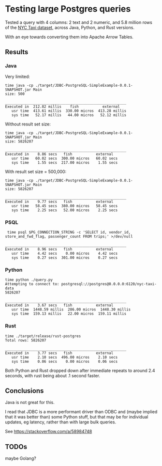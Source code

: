 # Testing large Postgres queries

Tested a query with 4 columns: 2 text and 2 numeric, and 5.8 million rows of the [NYC Taxi dataset](https://github.com/alexkreidler/nyc-taxi-data), across Java, Python, and Rust versions.

With an eye towards converting them into Apache Arrow Tables.

## Results

### Java

Very limited:
```
time java -cp ./target/JDBC-PostgreSQL-SimpleExample-0.0.1-SNAPSHOT.jar Main
size: 500

________________________________________________________
Executed in  212.82 millis    fish           external 
   usr time  413.61 millis  330.00 micros  413.28 millis 
   sys time   52.17 millis   44.00 micros   52.12 millis 
```

Without result set size:
```
time java -cp ./target/JDBC-PostgreSQL-SimpleExample-0.0.1-SNAPSHOT.jar Main
size: 5826207

________________________________________________________
Executed in    8.86 secs   fish           external 
   usr time   60.02 secs  300.00 micros   60.02 secs 
   sys time    1.55 secs  217.00 micros    1.55 secs 
```

With result set size = 500,000:
```
time java -cp ./target/JDBC-PostgreSQL-SimpleExample-0.0.1-SNAPSHOT.jar Main
size: 5826207

________________________________________________________
Executed in    9.77 secs   fish           external 
   usr time   58.45 secs  380.00 micros   58.45 secs 
   sys time    2.25 secs   52.00 micros    2.25 secs 
```

### PSQL
```
 time psql $PG_CONNECTION_STRING -c 'SELECT id, vendor_id, store_and_fwd_flag, passenger_count FROM trips;' >/dev/null

________________________________________________________
Executed in    8.96 secs   fish           external 
   usr time    4.42 secs    0.00 micros    4.42 secs 
   sys time    0.27 secs  301.00 micros    0.27 secs 
```

### Python
```
time python ./query.py
Attempting to connect to: postgresql://postgres@0.0.0.0:6120/nyc-taxi-data
5826207

________________________________________________________
Executed in    3.67 secs   fish           external 
   usr time  1448.59 millis  286.00 micros  1448.30 millis 
   sys time  159.13 millis   22.00 micros  159.11 millis 
```

### Rust
```
time ./target/release/rust-postgres
Total rows: 5826207

________________________________________________________
Executed in    3.77 secs   fish           external 
   usr time    2.10 secs  496.00 micros    2.10 secs 
   sys time    0.06 secs    0.00 micros    0.06 secs 
```

Both Python and Rust dropped down after immediate repeats to around 2.4 seconds, with rust being about .1 second faster.

## Conclusions

Java is not great for this.

I read that JDBC is a more performant driver than ODBC and (maybe implied that it was better than) some Python stuff,
but that may be for individual updates, eg latency, rather than with large bulk queries.

See https://stackoverflow.com/a/58984748

## TODOs

maybe Golang?
